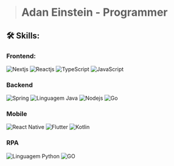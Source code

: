 > # Adan Einstein -  Programmer

## 🛠️ Skills:
### Frontend:
![Nextjs](https://img.shields.io/badge/Next-000000?style=for-the-badge&logo=nextdotjs&logoColor=white)  ![Reactjs](https://img.shields.io/badge/Reactjs-20232A?style=for-the-badge&logo=react&logoColor=61DAFB)  ![TypeScript](https://img.shields.io/badge/TypeScript-3178C6?style=for-the-badge&logo=typescript&logoColor=white)  ![JavaScript](https://img.shields.io/badge/JavaScript-F7DF1E?style=for-the-badge&logo=javascript&logoColor=black)

### Backend
![Spring](https://img.shields.io/badge/Spring-6DB33F?style=for-the-badge&logo=spring&logoColor=white)  ![Linguagem Java](https://img.shields.io/badge/Java-d68910?style=for-the-badge&logo=openjdk&logoColor=white)  ![Nodejs](https://img.shields.io/badge/Nodejs-5FA04E?style=for-the-badge&logo=nodedotjs&logoColor=white)  ![Go](https://img.shields.io/badge/GO-00ADD8?style=for-the-badge&logo=go&logoColor=white)

### Mobile
![React Native](https://img.shields.io/badge/React%20Native-20232A?style=for-the-badge&logo=react&logoColor=61DAFB)  ![Flutter](https://img.shields.io/badge/Flutter-02569B?style=for-the-badge&logo=flutter&logoColor=white)  ![Kotlin](https://img.shields.io/badge/Kotlin-7F52FF?style=for-the-badge&logo=kotlin&logoColor=white)

### RPA
![Linguagem Python](https://img.shields.io/badge/Python-3776AB?style=for-the-badge&logo=python&logoColor=white)  ![GO](https://img.shields.io/badge/GO-00ADD8?style=for-the-badge&logo=go&logoColor=white)
